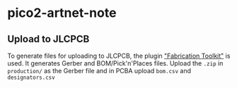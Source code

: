 # pico2-artnet-note

## Upload to JLCPCB
To generate files for uploading to JLCPCB, the plugin ["Fabrication Toolkit"](https://github.com/bennymeg/Fabrication-Toolkit) is used. It generates Gerber and BOM/Pick'n'Places files. Upload the `.zip` in `production/` as the Gerber file and in PCBA upload `bom.csv`  and `designators.csv`